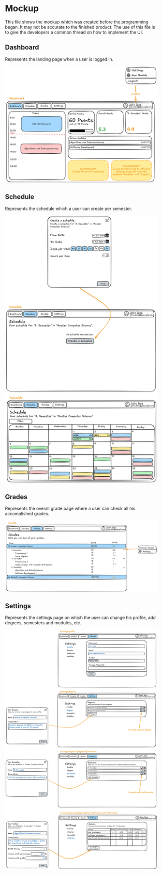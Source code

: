 # Mockup

This file shows the mockup which was created before the programming began. It may not be accurate to the finished product. The use of this file is to give the developers a common thread on how to implement the UI.

## Dashboard

Represents the landing page when a user is logged in.

![dashboard](/docs/assets/mockup-dashboard.png)

## Schedule

Represents the schedule which a user can create per semester.

![schedule](/docs/assets/mockup-schedule.png)

## Grades

Represents the overall grade page where a user can check all his accomplished grades.

![grades](/docs/assets/mockup-grades.png)

## Settings

Represents the settings page on which the user can change his profile, add degrees, semesters and modules, etc.

![settings](/docs/assets/mockup-settings.png)
